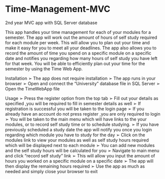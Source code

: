 # Time-Management-MVC
2nd year MVC app with SQL Server database


This app handles your time management for each of your modules for a semester. The app will work out the amount of hours of self study required for each module per week. This will allow you to plan out your time and make it easy for you to meet all your deadlines. The app also allows you to record the amount of time you spend on a specific module on a specific date and notifies you regarding how many hours of self study you have left for that week. You will be able to efficiently plan out your time for the semester by using the Time Web App.

Installation
➢ The app does not require installation
➢ The app runs in your browser
➢ Open and connect the “University” database file in SQL Server
➢ Open the TimeWebApp file

Usage
➢ Press the register option from the top tab
➢ Fill out your details as specified ,you will be required to fill in semester details as well
➢ If registration is successful you will be taken to the login page
➢ If you already have an account do not press register ,you are only required to login
➢ You will be taken to the main menu which will have links to the your modules, or to record self study time or to schedule studying.
➢ If you have previously scheduled a study date the app will notify you once you login regarding which module you have to study for the day
➢ Click on the modules link to view your modules as well as self study hours required which will be displayed next to each module
➢ You can add new modules and the self study hours will be calculated for you
➢ Navigate to main menu and click “record self study” link
➢ This will allow you input the amount of hours you worked on a specific module on a specific date
➢ The app will then display the remaining hours required
➢ Use the app as much as needed and simply close your browser to exit
